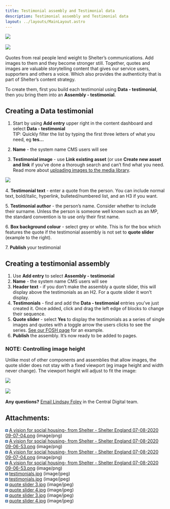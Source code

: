 ```yaml
---
title: Testimonial assembly and Testimonial data
description: Testimonial assembly and Testimonial data
layout: ../layouts/MainLayout.astro
---
```


![](attachments/199360631/199327823.png)

![](attachments/199360631/199295100.png)

Quotes from real people lend weight to Shelter’s communications. Add images to them and they become stronger still. Together, quotes and images are valuable storytelling content that gives our service users, supporters and others a voice. Which also provides the authenticity that is part of Shelter’s content strategy.

To create them, first you build each testimonial using **Data - testimonial**, then you bring them into an **Assembly - testimonial**.

## **Creating a Data testimonial**

1.  Start by using **Add entry** upper right in the content dashboard and select **Data - testimonial**  
    TIP: Quickly filter the list by typing the first three letters of what you need, eg **tes…**

1.  **Name** \- the system name CMS users will see
1.  **Testimonial image** \- use **Link existing asset** (or use **Create new asset and link** if you’ve done a thorough search and can’t find what you need. Read more about [uploading images to the media library](https://shelteruk.atlassian.net/wiki/spaces/CDP/pages/191169731/Managing+images+and+other+assets+in+the+Media+library).

![](attachments/199360631/199262336.jpg?width=340)

4\. **Testimonial text** - enter a quote from the person. You can include normal text, bold/italic, hyperlink, bulleted/numbered list, and an H3 if you want.

5\. **Testimonial author** - the person’s name. Consider whether to include their surname. Unless the person is someone well known such as an MP, the standard convention is to use only their first name.

6\. **Box background colour** - select grey or white. This is for the box which features the quote if the testimonial assembly is not set to **quote slider** (example to the right).

7\. **Publish** your testimonial

## **Creating a testimonial assembly**

1.  Use **Add entry** to select **Assembly - testimonial**
2.  **Name** - the system name CMS users will see
3.  **Header text** - if you don’t make the assembly a quote slider, this will display above the testimonials as an H2. For a quote slider it won’t display.
4.  **Testimonials** - find and add the **Data - testimonial** entries you’ve just created it. Once added, click and drag the left edge of blocks to change their sequence.
5.  **Quote slider** - select **Yes** to display the testimonials as a series of single images and quotes with a toggle arrow the users clicks to see the series. [See our FOSH page](https://website-assets-6434318868.gtsb.io/support_us/campaigns/a_vision_for_social_housing) for an example.
6.  **Publish** the assembly. It’s now ready to be added to pages.

### **NOTE: Controlling image height**

Unlike most of other components and assemblies that allow images, the quote slider does not stay with a fixed viewport (eg image height and width never change). The viewport height will adjust to fit the image:

![](attachments/199360631/199262354.jpg)

![](attachments/199360631/199295179.jpg)

**Any questions?** [Email Lindsay Foley](mailto:lindsay_foley@shelter.org.uk) in the Central Digital team.

## Attachments:

![](images/icons/bullet_blue.gif) [A vision for social housing- from Shelter - Shelter England 07-08-2020 09-07-04.png](attachments/199360631/199262313.png) (image/png)  
![](images/icons/bullet_blue.gif) [A vision for social housing- from Shelter - Shelter England 07-08-2020 09-06-53.png](attachments/199360631/199360640.png) (image/png)  
![](images/icons/bullet_blue.gif) [A vision for social housing- from Shelter - Shelter England 07-08-2020 09-07-04.png](attachments/199360631/199327823.png) (image/png)  
![](images/icons/bullet_blue.gif) [A vision for social housing- from Shelter - Shelter England 07-08-2020 09-06-53.png](attachments/199360631/199295100.png) (image/png)  
![](images/icons/bullet_blue.gif) [testimonials.jpg](attachments/199360631/199295131.jpg) (image/jpeg)  
![](images/icons/bullet_blue.gif) [testimonials.jpg](attachments/199360631/199262336.jpg) (image/jpeg)  
![](images/icons/bullet_blue.gif) [quote slider 3.jpg](attachments/199360631/199360731.jpg) (image/jpeg)  
![](images/icons/bullet_blue.gif) [quote slider 4.jpg](attachments/199360631/199295192.jpg) (image/jpeg)  
![](images/icons/bullet_blue.gif) [quote slider 3.jpg](attachments/199360631/199262354.jpg) (image/jpeg)  
![](images/icons/bullet_blue.gif) [quote slider 4.jpg](attachments/199360631/199295179.jpg) (image/jpeg)
